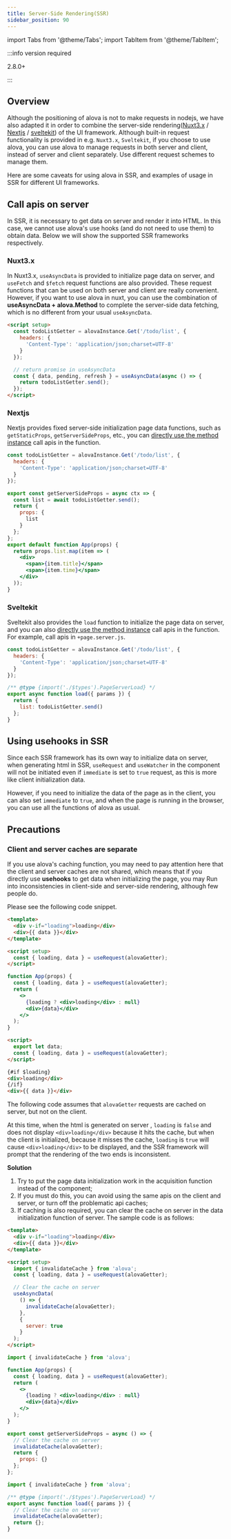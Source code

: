 ```yaml
---
title: Server-Side Rendering(SSR)
sidebar_position: 90
---
```


import Tabs from '@theme/Tabs';
import TabItem from '@theme/TabItem';

:::info version required

2.8.0+

:::

## Overview

Although the positioning of alova is not to make requests in nodejs, we have also adapted it in order to combine the server-side rendering([Nuxt3.x](https://nuxt.com/) / [Nextjs](https://nextjs.org/) / [sveltekit](https://kit.svelte.dev/)) of the UI framework. Although built-in request functionality is provided in e.g. `Nuxt3.x`, `Sveltekit`, if you choose to use alova, you can use alova to manage requests in both server and client, instead of server and client separately. Use different request schemes to manage them.

Here are some caveats for using alova in SSR, and examples of usage in SSR for different UI frameworks.

## Call apis on server

In SSR, it is necessary to get data on server and render it into HTML. In this case, we cannot use alova's use hooks (and do not need to use them) to obtain data. Below we will show the supported SSR frameworks respectively.

### Nuxt3.x

In Nuxt3.x, `useAsyncData` is provided to initialize page data on server, and `useFetch` and `$fetch` request functions are also provided. These request functions that can be used on both server and client are really convenient. However, if you want to use alova in nuxt, you can use the combination of **useAsyncData + alova.Method** to complete the server-side data fetching, which is no different from your usual `useAsyncData`.

```html
<script setup>
  const todoListGetter = alovaInstance.Get('/todo/list', {
    headers: {
      'Content-Type': 'application/json;charset=UTF-8'
    }
  });

  // return promise in useAsyncData
  const { data, pending, refresh } = useAsyncData(async () => {
    return todoListGetter.send();
  });
</script>
```

### Nextjs

Nextjs provides fixed server-side initialization page data functions, such as `getStaticProps`, `getServerSideProps`, etc., you can [directly use the method instance](/tutorial/getting-started/quick-start) call apis in the function.

```jsx
const todoListGetter = alovaInstance.Get('/todo/list', {
  headers: {
    'Content-Type': 'application/json;charset=UTF-8'
  }
});

export const getServerSideProps = async ctx => {
  const list = await todoListGetter.send();
  return {
    props: {
      list
    }
  };
};
export default function App(props) {
  return props.list.map(item => (
    <div>
      <span>{item.title}</span>
      <span>{item.time}</span>
    </div>
  ));
}
```

### Sveltekit

Sveltekit also provides the `load` function to initialize the page data on server, and you can also [directly use the method instance](/tutorial/getting-started/quick-start) call apis in the function. For example, call apis in `+page.server.js`.

```javascript title=+page.server.js
const todoListGetter = alovaInstance.Get('/todo/list', {
  headers: {
    'Content-Type': 'application/json;charset=UTF-8'
  }
});

/** @type {import('./$types').PageServerLoad} */
export async function load({ params }) {
  return {
    list: todoListGetter.send()
  };
}
```

## Using usehooks in SSR

Since each SSR framework has its own way to initialize data on server, when generating html in SSR, `useRequest` and `useWatcher` in the component will not be initiated even if `immediate` is set to `true` request, as this is more like client initialization data.

However, if you need to initialize the data of the page as in the client, you can also set `immediate` to `true`, and when the page is running in the browser, you can use all the functions of alova as usual.

## Precautions

### Client and server caches are separate

If you use alova's caching function, you may need to pay attention here that the client and server caches are not shared, which means that if you directly use **usehooks** to get data when initializing the page, you may Run into inconsistencies in client-side and server-side rendering, although few people do.

Please see the following code snippet.

<Tabs groupId="framework">
<TabItem label="nuxt" value="1">

```html
<template>
  <div v-if="loading">loading</div>
  <div>{{ data }}</div>
</template>

<script setup>
  const { loading, data } = useRequest(alovaGetter);
</script>
```

</TabItem>
<TabItem label="next" value="2">

```jsx
function App(props) {
  const { loading, data } = useRequest(alovaGetter);
  return (
    <>
      {loading ? <div>loading</div> : null}
      <div>{data}</div>
    </>
  );
}
```

</TabItem>
<TabItem label="sveltekit" value="3">

```html
<script>
  export let data;
  const { loading, data } = useRequest(alovaGetter);
</script>

{#if $loading}
<div>loading</div>
{/if}
<div>{{ data }}</div>
```

</TabItem>
</Tabs>

The following code assumes that `alovaGetter` requests are cached on server, but not on the client.

At this time, when the html is generated on server , `loading` is `false` and does not display `<div>loading</div>` because it hits the cache, but when the client is initialized, because it misses the cache, `loading` is `true` will cause `<div>loading</div>` to be displayed, and the SSR framework will prompt that the rendering of the two ends is inconsistent.

**Solution**

1. Try to put the page data initialization work in the acquisition function instead of the component;
2. If you must do this, you can avoid using the same apis on the client and server, or turn off the problematic api caches;
3. If caching is also required, you can clear the cache on server in the data initialization function of server. The sample code is as follows:

<Tabs groupId="framework">
<TabItem label="nuxt" value="1">

```html
<template>
  <div v-if="loading">loading</div>
  <div>{{ data }}</div>
</template>

<script setup>
  import { invalidateCache } from 'alova';
  const { loading, data } = useRequest(alovaGetter);

  // Clear the cache on server
  useAsyncData(
    () => {
      invalidateCache(alovaGetter);
    },
    {
      server: true
    }
  );
</script>
```

</TabItem>
<TabItem label="next" value="2">

```jsx
import { invalidateCache } from 'alova';

function App(props) {
  const { loading, data } = useRequest(alovaGetter);
  return (
    <>
      {loading ? <div>loading</div> : null}
      <div>{data}</div>
    </>
  );
}

export const getServerSideProps = async () => {
  // Clear the cache on server
  invalidateCache(alovaGetter);
  return {
    props: {}
  };
};
```

</TabItem>
<TabItem label="sveltekit" value="3">

```javascript title=+page.server.js
import { invalidateCache } from 'alova';

/** @type {import('./$types').PageServerLoad} */
export async function load({ params }) {
  // Clear the cache on server
  invalidateCache(alovaGetter);
  return {};
}
```

</TabItem>
</Tabs>
